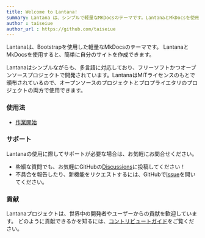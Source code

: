 ```yaml
---
title: Welcome to Lantana!
summary: Lantana は、シンプルで軽量なMKDocsのテーマです。LantanaとMkDocsを使用すると、簡単に自分のサイトを作成できます。
author : taiseiue
author_url : https://github.com/taiseiue
---
```

Lantanaは、Bootstrapを使用した軽量なMkDocsのテーマです。
LantanaとMkDocsを使用すると、簡単に自分のサイトを作成できます。

Lantanaはシンプルながらも、多言語に対応しており、フリーソフトかつオープンソースプロジェクトで開発されています。LantanaはMITライセンスのもとで頒布されているので、オープンソースのプロジェクトとプロプライエタリのプロジェクトの両方で使用できます。

### 使用法

- [作業開始](./tutrial/getstarted/index.md)

### サポート
Lantanaの使用に際してサポートが必要な場合は、お気軽にお問合せください。

- 些細な質問でも、お気軽にGitHubの[Discussions](https://github.com/WSOFT-Project/lantana/discussions)に投稿してください！
- 不具合を報告したり、新機能をリクエストするには、GitHubで[Issue](https://github.com/WSOFT-Project/lantana/issues)を開いてください。

### 貢献
Lantanaプロジェクトは、世界中の開発者やユーザーからの貢献を歓迎しています。 どのように貢献できるかを知るには、[コントリビュートガイド](./contribute/index.md)をご覧ください。

